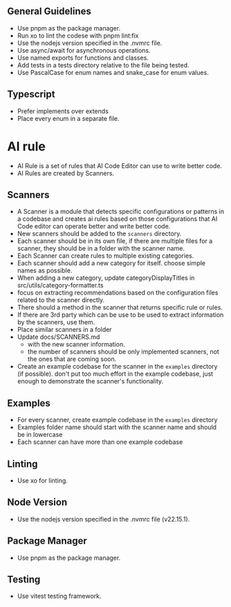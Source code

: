 ## General Guidelines

- Use pnpm as the package manager.
- Run xo to lint the codese with pnpm lint:fix
- Use the nodejs version specified in the .nvmrc file.
- Use async/await for asynchronous operations.
- Use named exports for functions and classes.
- Add tests in a tests directory relative to the file being tested.
- Use PascalCase for enum names and snake_case for enum values.

## Typescript

- Prefer implements over extends
- Place every enum in a separate file.

# AI rule
- AI Rule is a set of rules that AI Code Editor can use to write better code.
- AI Rules are created by Scanners.

## Scanners

- A Scanner is a module that detects specific configurations or patterns in a codebase and creates ai rules based on those configurations that AI Code editor can operate better and write better code.
- New scanners should be added to the `scanners` directory.
- Each scanner should be in its own file, if there are multiple files for a scanner, they should be in a folder with the scanner name.
- Each Scanner can create rules to multiple existing categories.
- Each scanner should add a new category for itself. choose simple names as possible.
- When adding a new category, update categoryDisplayTitles in src/utils/category-formatter.ts
- focus on extracting recommendations based on the configuration files related to the scanner directly.
- There should a method in the scanner that returns specific rule or rules.
- If there are 3rd party which can be use to be used to extract information by the scanners, use them.
- Place similar scanners in a folder
- Update docs/SCANNERS.md
  - with the new scanner information.
  - the number of scanners should be only implemented scanners, not the ones that are coming soon.
- Create an example codebase for the scanner in the `examples` directory (if possible). don't put too much effort in the example codebase, just enough to demonstrate the scanner's functionality.

## Examples

- For every scanner, create example codebase in the `examples` directory
- Examples folder name should start with the scanner name and should be in lowercase
- Each scanner can have more than one example codebase

<!-- PSST-AI-INSTRUCTIONS-START -->

## Linting

- Use xo for linting.

## Node Version

- Use the nodejs version specified in the .nvmrc file (v22.15.1).

## Package Manager

- Use pnpm as the package manager.

## Testing

- Use vitest testing framework.
<!-- PSST-AI-INSTRUCTIONS-END -->
